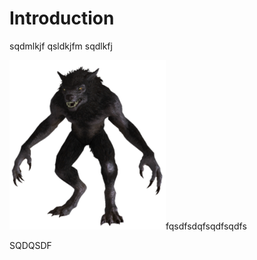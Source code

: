 # Introduction

sqdmlkjf qsldkjfm sqdlkfj 

![](/assets/256px-Werewolf_from_Skyrim.png)fqsdfsdqfsqdfsqdfs

SQDQSDF



